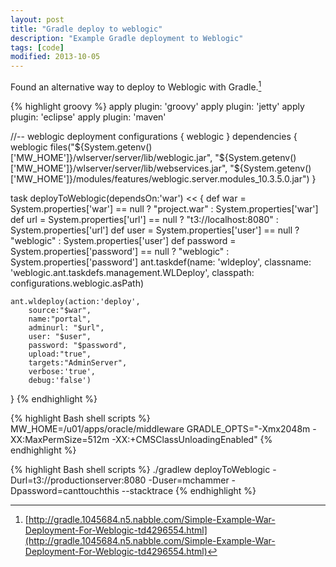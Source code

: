 ```yaml
---
layout: post
title: "Gradle deploy to weblogic"
description: "Example Gradle deployment to Weblogic"
tags: [code]
modified: 2013-10-05
---
```


Found an alternative way to deploy to Weblogic with Gradle.[^1]

{% highlight groovy %}
apply plugin: 'groovy'
apply plugin: 'jetty'
apply plugin: 'eclipse'
apply plugin: 'maven'

//-- weblogic deployment 
configurations {
	weblogic
}
dependencies {
	weblogic files("${System.getenv()['MW_HOME']}/wlserver/server/lib/weblogic.jar",
	"${System.getenv()['MW_HOME']}/wlserver/server/lib/webservices.jar",
	"${System.getenv()['MW_HOME']}/modules/features/weblogic.server.modules_10.3.5.0.jar")
}

task deployToWeblogic(dependsOn:'war') << {
	def war = System.properties['war'] == null ? "project.war" : System.properties['war']
	def url = System.properties['url'] == null ? "t3://localhost:8080" : System.properties['url']
	def user = System.properties['user'] == null ? "weblogic" : System.properties['user']
	def password = System.properties['password'] == null ? "weblogic" : System.properties['password']
        ant.taskdef(name: 'wldeploy', 
             classname: 'weblogic.ant.taskdefs.management.WLDeploy',
             classpath: configurations.weblogic.asPath) 

	ant.wldeploy(action:'deploy', 
		source:"$war", 
		name:"portal", 
		adminurl: "$url", 
		user: "$user",
		password: "$password",
		upload:"true", 
		targets:"AdminServer",
		verbose:'true',
		debug:'false')
}
{% endhighlight %}

{% highlight Bash shell scripts %}
MW_HOME=/u01/apps/oracle/middleware
GRADLE_OPTS="-Xmx2048m -XX:MaxPermSize=512m -XX:+CMSClassUnloadingEnabled"
{% endhighlight %}

{% highlight Bash shell scripts %}
./gradlew deployToWeblogic -Durl=t3://productionserver:8080 -Duser=mchammer -Dpassword=canttouchthis --stacktrace
{% endhighlight %}


[^1]: [http://gradle.1045684.n5.nabble.com/Simple-Example-War-Deployment-For-Weblogic-td4296554.html](http://gradle.1045684.n5.nabble.com/Simple-Example-War-Deployment-For-Weblogic-td4296554.html)
